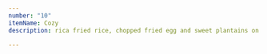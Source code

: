 ```yaml
---
number: "10"
itemName: Cozy
description: rica fried rice, chopped fried egg and sweet plantains on the side

---
```

